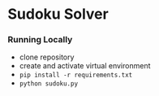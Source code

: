 # Sudoku Solver

### Running Locally
- clone repository
- create and activate virtual environment
- `pip install -r requirements.txt`
- `python sudoku.py`
